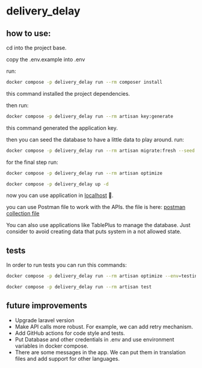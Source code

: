 # delivery_delay

## how to use:

cd into the project base.

copy the .env.example into .env

run:
```bash
docker compose -p delivery_delay run --rm composer install
```

this command installed the project dependencies.

then run:
```bash
docker compose -p delivery_delay run --rm artisan key:generate
```

this command generated the application key.

then you can seed the database to have a little data to play around. run:
```bash
docker compose -p delivery_delay run --rm artisan migrate:fresh --seed --force
```

for the final step run:
```bash
docker compose -p delivery_delay run --rm artisan optimize

docker compose -p delivery_delay up -d
```

now you can use application in [localhost](http://localhost:80) 🥳.

you can use Postman file to work with the APIs. the file is here: [postman collection file](./delivery%20delay.postman_collection.json)

You can also use applications like TablePlus to manage the database. Just consider to avoid creating data that puts system in a not allowed state.


## tests

In order to run tests you can run this commands:

```bash
docker compose -p delivery_delay run --rm artisan optimize --env=testing

docker compose -p delivery_delay run --rm artisan test
```


## future improvements
* Upgrade laravel version
* Make API calls more robust. For example, we can add retry mechanism.
* Add GitHub actions for code style and tests.
* Put Database and other credentials in .env and use environment variables in docker compose.
* There are some messages in the app. We can put them in translation files and add support for other languages.
